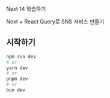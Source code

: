 Next 14 학습하기

Next + React Query로 SNS 서비스 만들기

## 시작하기

```bash
npm run dev
# or
yarn dev
# or
pnpm dev
# or
bun dev
```
